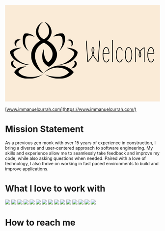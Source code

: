 ![Lime green geometric design. Get in touch to learn more!](./assets/banner.png)

[www.immanuelcurrah.com](https://www.immanuelcurrah.com/)

# Mission Statement

As a previous zen monk with over 15 years of experience in construction, I bring a diverse and user-centered approach to software engineering. My skills and experience allow me to seamlessly take feedback and improve my code, while also asking questions when needed. Paired with a love of technology, I also thrive on working in fast paced environments to build and improve applications.

# What I love to work with

![]()<img src="https://cdn.jsdelivr.net/gh/devicons/devicon/icons/javascript/javascript-original.svg" width="50" />
<img src="https://cdn.jsdelivr.net/gh/devicons/devicon/icons/react/react-original.svg" width="50" />
<img src="https://cdn.jsdelivr.net/gh/devicons/devicon/icons/express/express-original.svg" width="50" />
<img src="https://cdn.jsdelivr.net/gh/devicons/devicon/icons/mongodb/mongodb-original-wordmark.svg" width="50" />
<img src="https://cdn.jsdelivr.net/gh/devicons/devicon/icons/postgresql/postgresql-original.svg" width="50"/>
<img src="https://cdn.jsdelivr.net/gh/devicons/devicon/icons/ruby/ruby-plain-wordmark.svg" width="50" />
<img src="https://cdn.jsdelivr.net/gh/devicons/devicon/icons/rails/rails-plain.svg" width="50" />
<img src="https://cdn.jsdelivr.net/gh/devicons/devicon/icons/css3/css3-original.svg" width="50" />
<img src="https://cdn.jsdelivr.net/gh/devicons/devicon/icons/html5/html5-original.svg" width="50" />
<img src="https://cdn.jsdelivr.net/gh/devicons/devicon/icons/bootstrap/bootstrap-plain.svg" width="50" />
<img src="https://cdn.jsdelivr.net/gh/devicons/devicon/icons/figma/figma-original.svg" width="50" />
<img src="https://cdn.jsdelivr.net/gh/devicons/devicon/icons/nodejs/nodejs-original.svg" width="50" />
<img src="https://cdn.jsdelivr.net/gh/devicons/devicon/icons/npm/npm-original-wordmark.svg" width="50"/>
<img src="https://cdn.jsdelivr.net/gh/devicons/devicon/icons/heroku/heroku-plain.svg" width="50"/>
<img src="https://cdn.jsdelivr.net/gh/devicons/devicon/icons/vscode/vscode-original.svg" width="50" />

# How to reach me

<!--
**ImmanuelCurrah/ImmanuelCurrah** is a ✨ _special_ ✨ repository because its `README.md` (this file) appears on your GitHub profile.

Here are some ideas to get you started:

- 🔭 I’m currently working on ...
- 🌱 I’m currently learning ...
- 👯 I’m looking to collaborate on ...
- 🤔 I’m looking for help with ...
- 💬 Ask me about ...
- 📫 How to reach me: ...
- 😄 Pronouns: ...
- ⚡ Fun fact: ...
-->

